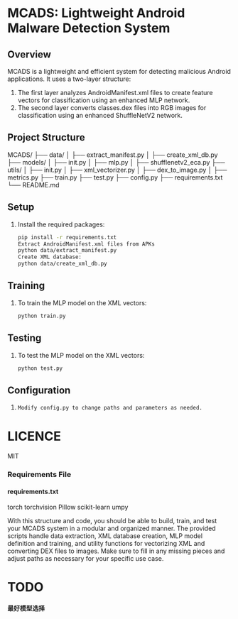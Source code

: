 # MCADS: Lightweight Android Malware Detection System

## Overview
MCADS is a lightweight and efficient system for detecting malicious Android applications. It uses a two-layer structure:
1. The first layer analyzes AndroidManifest.xml files to create feature vectors for classification using an enhanced MLP network.
2. The second layer converts classes.dex files into RGB images for classification using an enhanced ShuffleNetV2 network.

## Project Structure
MCADS/
├── data/
│ ├── extract_manifest.py
│ ├── create_xml_db.py
├── models/
│ ├── init.py
│ ├── mlp.py
│ ├── shufflenetv2_eca.py
├── utils/
│ ├── init.py
│ ├── xml_vectorizer.py
│ ├── dex_to_image.py
│ ├── metrics.py
├── train.py
├── test.py
├── config.py
├── requirements.txt
└── README.md
## Setup
1. Install the required packages:
   ```bash
   pip install -r requirements.txt
   Extract AndroidManifest.xml files from APKs
   python data/extract_manifest.py
   Create XML database:
   python data/create_xml_db.py
   
## Training
1. To train the MLP model on the XML vectors:
    ```bash
    python train.py
    
## Testing
1. To test the MLP model on the XML vectors: 
   ```bash
   python test.py
## Configuration
1. 
    ```bash
    Modify config.py to change paths and parameters as needed.

# LICENCE
MIT
### Requirements File

#### requirements.txt
  torch
  torchvision
  Pillow
  scikit-learn
  umpy

With this structure and code, you should be able to build, train, and test your MCADS system in a modular and organized manner. The provided scripts handle data extraction, XML database creation, MLP model definition and training, and utility functions for vectorizing XML and converting DEX files to images. Make sure to fill in any missing pieces and adjust paths as necessary for your specific use case.


# TODO 
#### 最好模型选择

